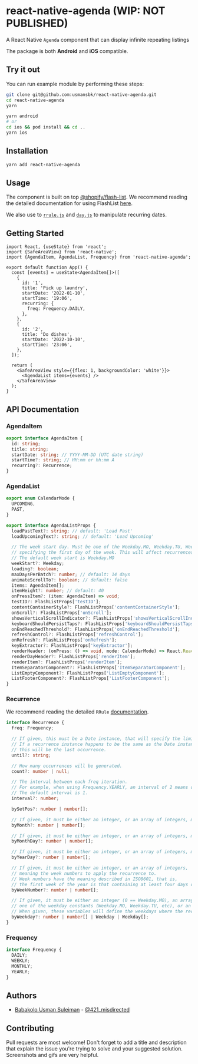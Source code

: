 # react-native-agenda (WIP: NOT PUBLISHED)

A React Native `Agenda` component that can display infinite repeating listings

The package is both **Android** and **iOS** compatible.

## Try it out

You can run example module by performing these steps:

```sh
git clone git@github.com:usmansbk/react-native-agenda.git
cd react-native-agenda
yarn
```

```sh
yarn android
# or
cd ios && pod install && cd ..
yarn ios
```

## Installation

```sh
yarn add react-native-agenda
```

## Usage

The component is built on top [@shopify/flash-list](https://github.com/Shopify/flash-list/). We recommend reading the detailed documentation for using FlashList [here](https://shopify.github.io/flash-list/docs/).

We also use to [`rrule.js`](https://github.com/jakubroztocil/rrule) and [`day.js`](https://day.js.org/en/) to manipulate recurring dates.

## Getting Started

```tsx
import React, {useState} from 'react';
import {SafeAreaView} from 'react-native';
import {AgendaItem, AgendaList, Frequency} from 'react-native-agenda';

export default function App() {
  const [events] = useState<AgendaItem[]>([
    {
      id: '1',
      title: 'Pick up laundry',
      startDate: '2022-01-10',
      startTime: '19:06',
      recurring: {
        freq: Frequency.DAILY,
      },
    },
    {
      id: '2',
      title: 'Do dishes',
      startDate: '2022-10-10',
      startTime: '23:06',
    },
  ]);

  return (
    <SafeAreaView style={{flex: 1, backgroundColor: 'white'}}>
      <AgendaList items={events} />
    </SafeAreaView>
  );
}
```

## API Documentation

### AgendaItem

```ts
export interface AgendaItem {
  id: string;
  title: string;
  startDate: string; // YYYY-MM-DD (UTC date string)
  startTime?: string; // HH:mm or hh:mm A
  recurring?: Recurrence;
}
```

### AgendaList

```ts
export enum CalendarMode {
  UPCOMING,
  PAST,
}

export interface AgendaListProps {
  loadPastText?: string; // default: 'Load Past'
  loadUpcomingText?: string; // default: 'Load Upcoming'

  // The week start day. Must be one of the Weekday.MO, Weekday.TU, Weekday.WE constants, or an integer,
  // specifying the first day of the week. This will affect recurrences based on weekly periods.
  // The default week start is Weekday.MO
  weekStart?: Weekday;
  loading?: boolean;
  maxDaysPerBatch?: number; // default: 14 days
  animateScrollTo?: boolean; // default: false
  items: AgendaItem[];
  itemHeight?: number; // default: 40
  onPressItem?: (item: AgendaItem) => void;
  testID?: FlashListProps['testID'];
  contentContainerStyle?: FlashListProps['contentContainerStyle'];
  onScroll?: FlashListProps['onScroll'];
  showsVerticalScrollIndicator?: FlashListProps['showsVerticalScrollIndicator'];
  keyboardShouldPersistTaps?: FlashListProps['keyboardShouldPersistTaps'];
  onEndReachedThreshold?: FlashListProps['onEndReachedThreshold'];
  refreshControl?: FlashListProps['refreshControl'];
  onRefresh?: FlashListProps['onRefresh'];
  keyExtractor?: FlashListProps['keyExtractor'];
  renderHeader: (onPress: () => void, mode: CalendarMode) => React.ReactElement;
  renderDayHeader?: FlashListProps['renderItem'];
  renderItem?: FlashListProps['renderItem'];
  ItemSeparatorComponent?: FlashListProps['ItemSeparatorComponent'];
  ListEmptyComponent?: FlashListProps['ListEmptyComponent'];
  ListFooterComponent?: FlashListProps['ListFooterComponent'];
}
```

### Recurrence

We recommend reading the detailed `RRule` [documentation](https://github.com/jakubroztocil/rrule/blob/master/README.md#api).

```ts
interface Recurrence {
  freq: Frequency;

  // If given, this must be a Date instance, that will specify the limit of the recurrence.
  // If a recurrence instance happens to be the same as the Date instance given in the until argument,
  // this will be the last occurrence.
  until?: string;

  // How many occurrences will be generated.
  count?: number | null;

  // The interval between each freq iteration.
  // For example, when using Frequency.YEARLY, an interval of 2 means once every two years.
  // The default interval is 1.
  interval?: number;

  bySetPos?: number | number[];

  // If given, it must be either an integer, or an array of integers, meaning the months to apply the recurrence to.
  byMonth?: number | number[];

  // If given, it must be either an integer, or an array of integers, meaning the month days to apply the recurrence to.
  byMonthDay?: number | number[];

  // If given, it must be either an integer, or an array of integers, meaning the year days to apply the recurrence to.
  byYearDay?: number | number[];

  // If given, it must be either an integer, or an array of integers,
  // meaning the week numbers to apply the recurrence to.
  // Week numbers have the meaning described in ISO8601, that is,
  // the first week of the year is that containing at least four days of the new year.
  byWeekNumber?: number | number[];

  // If given, it must be either an integer (0 == Weekday.MO), an array of integers,
  // one of the weekday constants (Weekday.MO, Weekday.TU, etc), or an array of these constants.
  // When given, these variables will define the weekdays where the recurrence will be applied.
  byWeekday?: number | number[] | Weekday | Weekday[];
}
```

### Frequency

```ts
interface Frequency {
  DAILY;
  WEEKLY;
  MONTHLY;
  YEARLY;
}
```

## Authors

- [Babakolo Usman Suleiman](https://github.com/usmansbk) - [@421_misdirected](https://twitter.com/421_misdirected)

## Contributing

Pull requests are most welcome! Don't forget to add a title and description that explain the issue you're trying to solve and your suggested solution. Screenshots and gifs are very helpful.
